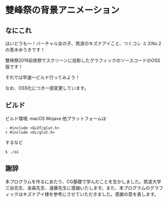 # 雙峰祭の背景アニメーション

## なにこれ

はいどうも〜！バーチャル女の子、筑波のキズナアイこと、つくコレ ミスNo.2の青木ゆうきです！

雙峰祭2019前夜祭でスクリーンに投影したグラフィックのソースコードのOSS版です！

それでは早速〜ビルド行ってみよう！

なお、OSS化につき一部変更しています。

## ビルド

ビルド環境: macOS Mojave
他プラットフォームは
```
- #include <GLUT/glut.h>
+ #include <GL/glut.h>
```
するなど

```
$ ./ai
```

## 謝辞

本プログラムを作るにあたり、CG基礎で学んだことを生かしました。筑波大学 三谷先生、金森先生、遠藤先生に感謝いたします。また、本プログラムのグラフィックはキズナアイ様を参考にさせていただきました。感謝の意を表します。



